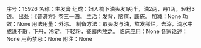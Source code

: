 序号：15926
名称：生发膏
组成：妇人梳下油头发1两半，油2两，丹1两，轻粉3钱。
出处：《普济方》卷三一四。
主治：发背，脑疽，臁疮。
加减：None
功效：None
用法用量：外涂。
制备方法：取头发与油，熬发稀烂，去滓，滴水中成珠不散，下丹，冷定，下轻粉，瓷器内放之。
临床应用：None
各家论述：None
用药禁忌：None
附注：None

